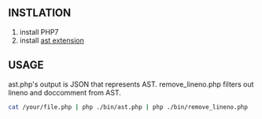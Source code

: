 ## INSTLATION
1. install PHP7
2. install [ast extension](https://github.com/nikic/php-ast)

## USAGE
ast.php's output is JSON that represents AST.
remove_lineno.php filters out lineno and doccomment from AST.
```sh
cat /your/file.php | php ./bin/ast.php | php ./bin/remove_lineno.php
```